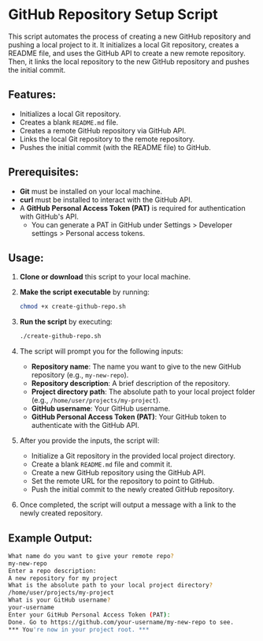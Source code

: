 # GitHub Repository Setup Script

This script automates the process of creating a new GitHub repository and pushing a local project to it. It initializes a local Git repository, creates a README file, and uses the GitHub API to create a new remote repository. Then, it links the local repository to the new GitHub repository and pushes the initial commit.

## Features:
- Initializes a local Git repository.
- Creates a blank `README.md` file.
- Creates a remote GitHub repository via GitHub API.
- Links the local Git repository to the remote repository.
- Pushes the initial commit (with the README file) to GitHub.

## Prerequisites:
- **Git** must be installed on your local machine.
- **curl** must be installed to interact with the GitHub API.
- A **GitHub Personal Access Token (PAT)** is required for authentication with GitHub's API.
  - You can generate a PAT in GitHub under Settings > Developer settings > Personal access tokens.

## Usage:
1. **Clone or download** this script to your local machine.
2. **Make the script executable** by running:
    ```bash
    chmod +x create-github-repo.sh
    ```
3. **Run the script** by executing:
    ```bash
    ./create-github-repo.sh
    ```

4. The script will prompt you for the following inputs:
   - **Repository name**: The name you want to give to the new GitHub repository (e.g., `my-new-repo`).
   - **Repository description**: A brief description of the repository.
   - **Project directory path**: The absolute path to your local project folder (e.g., `/home/user/projects/my-project`).
   - **GitHub username**: Your GitHub username.
   - **GitHub Personal Access Token (PAT)**: Your GitHub token to authenticate with the GitHub API.

5. After you provide the inputs, the script will:
   - Initialize a Git repository in the provided local project directory.
   - Create a blank `README.md` file and commit it.
   - Create a new GitHub repository using the GitHub API.
   - Set the remote URL for the repository to point to GitHub.
   - Push the initial commit to the newly created GitHub repository.

6. Once completed, the script will output a message with a link to the newly created repository.

## Example Output:
```bash
What name do you want to give your remote repo?
my-new-repo
Enter a repo description: 
A new repository for my project
What is the absolute path to your local project directory?
/home/user/projects/my-project
What is your GitHub username?
your-username
Enter your GitHub Personal Access Token (PAT): 
Done. Go to https://github.com/your-username/my-new-repo to see.
*** You're now in your project root. ***
